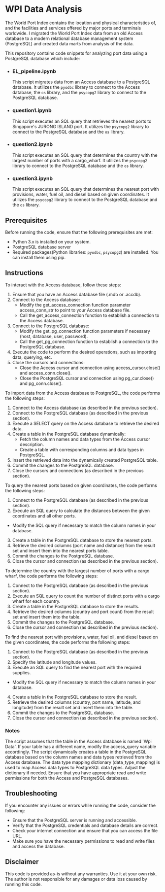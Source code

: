 # WPI Data Analysis
The World Port Index contains the location and physical characteristics of, and the facilities
and services offered by major ports and terminals worldwide. I migrated the World Port Index data from an old
Access database to a modern relational database management system (PostgreSQL) and created data marts from analysis of the data.

This repository contains code snippets for analyzing port data using a PostgreSQL database which include:
- ### EL_pipeline.ipynb
  This script migrates data from an Access database to a PostgreSQL database. It utilizes the `pyodbc` library to connect to the Access database, the `os` library, and the `psycopg2` library to connect to the PostgreSQL database.

- ### question1.ipynb
  This script executes an SQL query that retrieves the nearest ports to Singapore's JURONG ISLAND port. It utilizes the `psycopg2` library to connect to the PostgreSQL database and the `os` library.
  
- ### question2.ipynb
  This script executes an SQL query that determines the country with the largest number of ports with a cargo_wharf. It utilizes the `psycopg2` library to connect to the PostgreSQL database and the `os` library.
  
- ### question3.ipynb
  This script executes an SQL query that determines the nearest port with provisions, water, fuel oil, and diesel based on given coordinates. It utilizes the `psycopg2` library to connect to the PostgreSQL database and the `os` library.
  


## Prerequisites
Before running the code, ensure that the following prerequisites are met:
- Python 3.x is installed on your system.
- PostgreSQL database server
- Required packages(Python libraries: `pyodbc`, `psycopg2`) are installed. You can install them using pip.


## Instructions
To interact with the Access database, follow these steps:
1. Ensure that you have an Access database file (.mdb or .accdb).
2. Connect to the Access database:
   - Modify the get_access_connection function parameter access_conn_str to point to your Access database file.
   - Call the get_access_connection function to establish a connection to the Access database.
3. Connect to the PostgreSQL database:
   - Modify the get_pg_connection function parameters if necessary (host, database, user, password).
   - Call the get_pg_connection function to establish a connection to the PostgreSQL database.
4. Execute the code to perform the desired operations, such as importing data, querying, etc.
5. Close the cursors and connections:
   - Close the Access cursor and connection using access_cursor.close() and access_conn.close().
   - Close the PostgreSQL cursor and connection using pg_cur.close() and pg_conn.close().
     
To import data from the Access database to PostgreSQL, the code performs the following steps:
1. Connect to the Access database (as described in the previous section).
2. Connect to the PostgreSQL database (as described in the previous section).
3. Execute a SELECT query on the Access database to retrieve the desired data.
4. Create a table in the PostgreSQL database dynamically:
   - Fetch the column names and data types from the Access cursor description.
   - Create a table with corresponding columns and data types in PostgreSQL.
5. Insert the retrieved data into the dynamically created PostgreSQL table.
6. Commit the changes to the PostgreSQL database.
7. Close the cursors and connections (as described in the previous section).

To query the nearest ports based on given coordinates, the code performs the following steps:
1. Connect to the PostgreSQL database (as described in the previous section).
2. Execute an SQL query to calculate the distances between the given coordinates and all other ports.
- Modify the SQL query if necessary to match the column names in your database.
3. Create a table in the PostgreSQL database to store the nearest ports.
4. Retrieve the desired columns (port name and distance) from the result set and insert them into the nearest ports table.
5. Commit the changes to the PostgreSQL database.
6. Close the cursor and connection (as described in the previous section).

To determine the country with the largest number of ports with a cargo wharf, the code performs the following steps:
1. Connect to the PostgreSQL database (as described in the previous section).
2. Execute an SQL query to count the number of distinct ports with a cargo wharf for each country.
3. Create a table in the PostgreSQL database to store the results.
4. Retrieve the desired columns (country and port count) from the result set and insert them into the table.
5. Commit the changes to the PostgreSQL database.
6. Close the cursor and connection (as described in the previous section).
   
To find the nearest port with provisions, water, fuel oil, and diesel based on the given coordinates, the code performs the following steps:

1. Connect to the PostgreSQL database (as described in the previous section).
2. Specify the latitude and longitude values.
3. Execute an SQL query to find the nearest port with the required supplies.
- Modify the SQL query if necessary to match the column names in your database.
4. Create a table in the PostgreSQL database to store the result.
5. Retrieve the desired columns (country, port name, latitude, and longitude) from the result set and insert them into the table.
6. Commit the changes to the PostgreSQL database.
7. Close the cursor and connection (as described in the previous section).
  
### Notes

The script assumes that the table in the Access database is named 'Wpi Data'. If your table has a different name, modify the access_query variable accordingly.
The script dynamically creates a table in the PostgreSQL database based on the column names and data types retrieved from the Access database. The data type mapping dictionary (data_type_mapping) is used to map Access data types to PostgreSQL data types. Adjust the dictionary if needed.
Ensure that you have appropriate read and write permissions for both the Access and PostgreSQL databases.

## Troubleshooting
If you encounter any issues or errors while running the code, consider the following:
- Ensure that the PostgreSQL server is running and accessible.
- Verify that the PostgreSQL credentials and database details are correct.
- Check your internet connection and ensure that you can access the file URL.
- Make sure you have the necessary permissions to read and write files and access the database.

## Disclaimer
This code is provided as-is without any warranties. Use it at your own risk. The author is not responsible for any damages or data loss caused by running this code.

